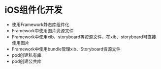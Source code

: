 # iOS组件化开发

* 使用Framework静态库组件化
* Framework中使用图片资源文件
* Framework中使用xib、storyboard等资源文件，在xib、storyboard可直接使用图片
* Framework中使用bundle管理xib、Storyboard资源文件
* pod创建私有库
* pod创建公共库









